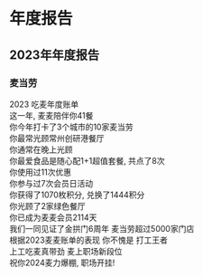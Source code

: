 # 年度报告
## 2023年年度报告
### 麦当劳
2023 吃麦年度账单  
这一年, 麦麦陪伴你41餐  
你今年打卡了3个城市的10家麦当劳  
你最常光顾常州创研港餐厅  
你通常在晚上光顾  
你最爱食品是随心配1+1超值套餐, 共点了8次  
你使用过11次优惠  
你参与过7次会员日活动  
你获得了1070枚积分, 兑换了1444积分  
你光顾了2家绿色餐厅  
你已成为麦麦会员2114天  
我们一同见证了金拱门6周年 麦当劳超过5000家门店  
根据2023麦麦账单的表现 你不愧是 打工王者  
上工吃麦真带劲 麦上职场新段位  
祝你2024麦力爆棚, 职场开挂!  
